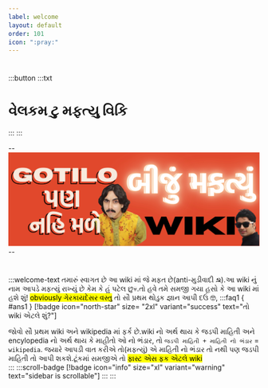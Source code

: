 ```yaml
---
label: welcome
layout: default
order: 101
icon: ":pray:"
---
```

# 

:::button
:::txt
# વેલકમ ટુ મફત્યુ વિકિ
::: 
:::


--![](/static/banner.svg)--
# 
# 

:::welcome-text
 તમારું સ્વાગત છે આ wiki માં જે મફત છે(anti-મુડીવાદી ☭).આ wiki નું નામ આપડે મફત્યું રાખ્યું છે કેમ કે હું પટેલ છુ:skull:.તો હવે તમે સમજી ગયા હસો કે આ wiki માં હશે શું!
 <mark>obviously ગેરકાયદેસર વસ્તુ</mark>
 તો સૌ પ્રથમ થોડુક જ્ઞાન આપી દઉં :nerd_face:, 
:::faq1 { #ans1 }
 [!badge icon="north-star" size= "2xl" variant="success" text="તો wiki એટલે શું?"]
 
જોવો સૌ પ્રથમ wiki અને wikipedia માં ફર્ક છે.wiki નો અર્થ થાય કે જડપી માહિતી અને encylopedia નો અર્થ થાય કે માહીતો ઓ નો ભંડાર, તો `જડપી માહિતી + માહિતી નો ભંડાર` = `wikipedia`. જયારે આપડી વાત કરીએ તો(મફત્યું) એ માહિતી નો ભંડાર તો નથી પણ જડપી માહિતી તો આપી શકશે.ટૂંકમાં સમજીએ તો <mark>ફાસ્ટ એસ ફક એટલે wiki</mark>  
:::
:::scroll-badge
[!badge icon="info" size="xl" variant="warning" text="sidebar is scrollable"]
:::
:::




